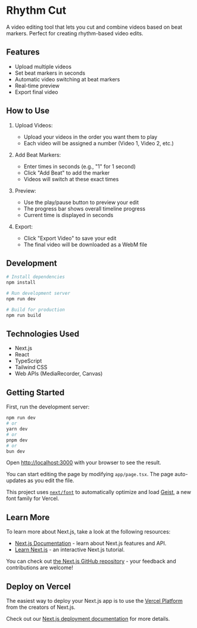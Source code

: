 # Rhythm Cut

A video editing tool that lets you cut and combine videos based on beat markers. Perfect for creating rhythm-based video edits.

## Features

- Upload multiple videos
- Set beat markers in seconds
- Automatic video switching at beat markers
- Real-time preview
- Export final video

## How to Use

1. Upload Videos:
   - Upload your videos in the order you want them to play
   - Each video will be assigned a number (Video 1, Video 2, etc.)

2. Add Beat Markers:
   - Enter times in seconds (e.g., "1" for 1 second)
   - Click "Add Beat" to add the marker
   - Videos will switch at these exact times

3. Preview:
   - Use the play/pause button to preview your edit
   - The progress bar shows overall timeline progress
   - Current time is displayed in seconds

4. Export:
   - Click "Export Video" to save your edit
   - The final video will be downloaded as a WebM file

## Development

```bash
# Install dependencies
npm install

# Run development server
npm run dev

# Build for production
npm run build
```

## Technologies Used

- Next.js
- React
- TypeScript
- Tailwind CSS
- Web APIs (MediaRecorder, Canvas)

## Getting Started

First, run the development server:

```bash
npm run dev
# or
yarn dev
# or
pnpm dev
# or
bun dev
```

Open [http://localhost:3000](http://localhost:3000) with your browser to see the result.

You can start editing the page by modifying `app/page.tsx`. The page auto-updates as you edit the file.

This project uses [`next/font`](https://nextjs.org/docs/app/building-your-application/optimizing/fonts) to automatically optimize and load [Geist](https://vercel.com/font), a new font family for Vercel.

## Learn More

To learn more about Next.js, take a look at the following resources:

- [Next.js Documentation](https://nextjs.org/docs) - learn about Next.js features and API.
- [Learn Next.js](https://nextjs.org/learn) - an interactive Next.js tutorial.

You can check out [the Next.js GitHub repository](https://github.com/vercel/next.js) - your feedback and contributions are welcome!

## Deploy on Vercel

The easiest way to deploy your Next.js app is to use the [Vercel Platform](https://vercel.com/new?utm_medium=default-template&filter=next.js&utm_source=create-next-app&utm_campaign=create-next-app-readme) from the creators of Next.js.

Check out our [Next.js deployment documentation](https://nextjs.org/docs/app/building-your-application/deploying) for more details.
